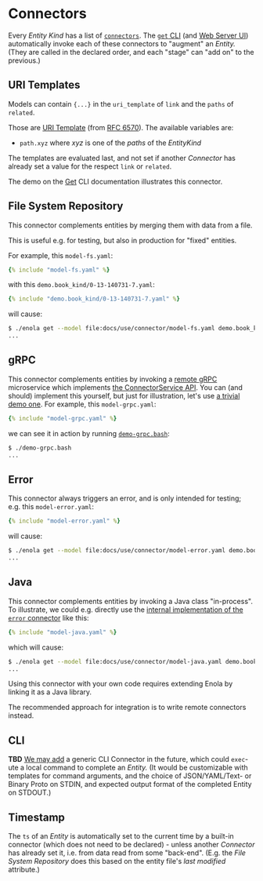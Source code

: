 <!--
    SPDX-License-Identifier: Apache-2.0

    Copyright 2023 The Enola <https://enola.dev> Authors

    Licensed under the Apache License, Version 2.0 (the "License");
    you may not use this file except in compliance with the License.
    You may obtain a copy of the License at

        https://www.apache.org/licenses/LICENSE-2.0

    Unless required by applicable law or agreed to in writing, software
    distributed under the License is distributed on an "AS IS" BASIS,
    WITHOUT WARRANTIES OR CONDITIONS OF ANY KIND, either express or implied.
    See the License for the specific language governing permissions and
    limitations under the License.
-->

# Connectors

Every _Entity Kind_ has a list of
[`connectors`](../../dev/proto/core.md#connector). The
[`get` CLI](../get/index.md) (and [Web Server UI](../server/index.md))
automatically invoke each of these connectors to "augment" an _Entity._ (They
are called in the declared order, and each "stage" can "add on" to the
previous.)

<!-- There are different types of such connectors, each explained in one of the following sections. -->

## URI Templates

Models can contain `{...}` in the `uri_template` of `link` and the `paths` of
`related`.

Those are [URI Template](https://en.wikipedia.org/wiki/URI_Template) (from
[RFC 6570](https://datatracker.ietf.org/doc/html/rfc6570)). The available
variables are:

- `path.xyz` where _xyz_ is one of the _paths_ of the _EntityKind_

The templates are evaluated last, and not set if another _Connector_ has already
set a value for the respect `link` or `related`.

The demo on the [Get](../get/index.md) CLI documentation illustrates this connector.

## File System Repository

This connector complements entities by merging them with data from a file.

This is useful e.g. for testing, but also in production for "fixed" entities.

For example, this `model-fs.yaml`:

```yaml
{% include "model-fs.yaml" %}
```

with this `demo.book_kind/0-13-140731-7.yaml`:

```yaml
{% include "demo.book_kind/0-13-140731-7.yaml" %}
```

will cause:

```bash cd .././.././..
$ ./enola get --model file:docs/use/connector/model-fs.yaml demo.book_kind/0-13-140731-7
...
```

## gRPC

This connector complements entities by invoking a [remote gRPC](https://grpc.io) microservice
which implements [the ConnectorService API](../../dev/proto/core.md#connectorservice). You can
(and should) implement this yourself, but just for illustration, let's use
[a trivial demo one](https://github.com/enola-dev/enola/blob/main/connectors/demo/src/main/java/dev/enola/demo/DemoConnector.java).
For example, this `model-grpc.yaml`:

```yaml
{% include "model-grpc.yaml" %}
```

we can see it in action by running [`demo-grpc.bash`](demo-grpc.bash):

```bash
$ ./demo-grpc.bash
...
```

## Error

This connector always triggers an error, and is only intended for testing; e.g.
this `model-error.yaml`:

```yaml
{% include "model-error.yaml" %}
```

will cause:

```bash $? cd .././.././..
$ ./enola get --model file:docs/use/connector/model-error.yaml demo.book_kind/0-13-140731-7
...
```

## Java

This connector complements entities by invoking a Java class "in-process".
To illustrate, we could e.g. directly use the
[internal implementation of the `error` connector](https://github.com/search?q=repo%3Aenola-dev%2Fenola+ErrorTestAspect.java&type=code)
like this:

```yaml
{% include "model-java.yaml" %}
```

which will cause:

```bash $? cd .././.././..
$ ./enola get --model file:docs/use/connector/model-java.yaml demo.book_kind/0-13-140731-7
...
```

Using this connector with your own code requires extending Enola by linking it
as a Java library.

<!-- Please contact us for consulting services if you are interesting in pursuing this. -->

The recommended approach for integration is to write remote connectors instead.

## CLI

**TBD** [We may add](https://github.com/enola-dev/enola/issues/167) a generic
CLI Connector in the future, which could `exec`-ute a local command to complete
an _Entity._ (It would be customizable with templates for command arguments, and
the choice of JSON/YAML/Text- or Binary Proto on STDIN, and expected output
format of the completed Entity on STDOUT.)

## Timestamp

The `ts` of an _Entity_ is automatically set to the current time by a built-in
connector (which does not need to be declared) - unless another _Connector_ has
already set it, i.e. from data read from some "back-end". (E.g. the _File System
Repository_ does this based on the entity file's _last modified_ attribute.)
